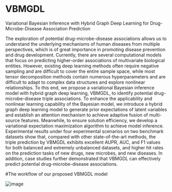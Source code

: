 # VBMGDL
Variational Bayesian Inference with Hybrid Graph Deep Learning for Drug-Microbe-Disease Association Prediction

The exploration of potential drug-microbe-disease associations allows us to understand the underlying mechanisms of human diseases from multiple perspectives, which is of great importance in promoting disease prevention and drug development. Currently, there are several computational models that focus on predicting higher-order associations of multivariate biological entities. However, existing deep learning methods often require negative sampling and are difficult to cover the entire sample space, while most tensor decomposition methods contain numerous hyperparameters and are difficult to adapt to complex data structures and explore nonlinear relationships. To this end, we propose a variational Bayesian inference model with hybrid graph deep learning, VBMGDL, to identify potential drug-microbe-disease triple associations. To enhance the applicability and nonlinear learning capability of the Bayesian model, we introduce a hybrid graph deep learning model to generate prior expectations of latent variables and establish an attention mechanism to achieve adaptive fusion of multi-source features. Meanwhile, to ensure solution efficiency, we develop a variational expectation maximization algorithm to achieve model inference. Experimental results under four experimental scenarios on two benchmark datasets show that, compared with other state-of-the-art methods, the triple prediction by VBMGDL exhibits excellent AUPR, AUC, and F1 values for both balanced and extremely unbalanced datasets, and higher hit rates on the prediction tasks of new drugs, new microbes, and new diseases. In addition, case studies further demonstrated that VBMGDL can effectively predict potential drug-microbe-disease associations.

#The workflow of our proposed VBMGDL model

![image](https://github.com/user-attachments/assets/22354f52-5652-4b98-80c0-e88529465d33)
